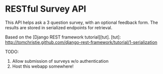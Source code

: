# RESTful Survey API 

This API helps ask a 3 question survey, with an optional feedback form. 
The results are stored in serialized endpoints for retrieval. 

Based on the [Django REST framework tutorial][tut].
[tut]: http://tomchristie.github.com/django-rest-framework/tutorial/1-serialization

TODO:
1. Allow submission of surveys w/o authentication
2. Host this webapp somewhere! 